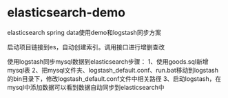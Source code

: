 # elasticsearch-demo
elasticsearch spring data使用demo和logstash同步方案

启动项目链接到es，自动创建索引。调用接口进行增删查改

使用logstash同步mysql数据到elasticsearch步骤：
1、使用goods.sql新增mysql表
2、把mysql文件夹、logstash_default.conf、run.bat移动到logstash的bin目录下，修改logstash_default.conf文件中相关路径
3、启动logstash，在mysql中添加数据可以看到数据自动同步到elasticsearch中
